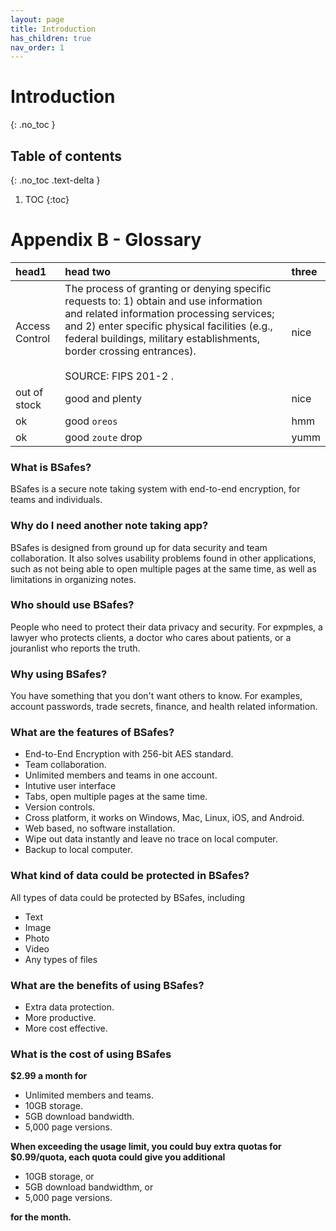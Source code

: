 ```yaml
---
layout: page
title: Introduction 
has_children: true
nav_order: 1
---
```

# Introduction
{: .no_toc }

## Table of contents
{: .no_toc .text-delta }

1. TOC
{:toc}

# Appendix B - Glossary

| head1        | head two                                                                                                                         | three |
|:-------------|:---------------------------------------------------------------------------------------------------------------------------------|:------|
| Access Control | The process of granting or denying specific requests to: 1) obtain and use information and related information processing services; and 2) enter specific physical facilities (e.g., federal buildings, military establishments, border crossing entrances). <br><br>SOURCE: FIPS 201-2 . | nice  |
| out of stock | good and plenty   | nice  |
| ok           | good `oreos`      | hmm   |
| ok           | good `zoute` drop | yumm  |


### What is BSafes?
BSafes is a secure note taking system with end-to-end encryption, for teams and individuals.
### Why do I need another note taking app?
BSafes is designed from ground up for data security and team collaboration. It also solves usability problems found in other applications, such as not being able to open multiple pages at the same time, as well as limitations in organizing notes.
### Who should use BSafes?
People who need to protect their data privacy and security. For expmples, a lawyer who protects clients, a doctor who cares about patients, or a jouranlist who reports the truth. 
### Why using BSafes?
You have something that you don't want others to know. For examples, account passwords, trade secrets, finance, and health related information.
### What are the features of BSafes?
* End-to-End Encryption with 256-bit AES standard.
* Team collaboration.
* Unlimited members and teams in one account.
* Intutive user interface
* Tabs, open multiple pages at the same time.
* Version controls.
* Cross platform, it works on Windows, Mac, Linux, iOS, and Android.
* Web based, no software installation.
* Wipe out data instantly and leave no trace on local computer.
* Backup to local computer.

### What kind of data could be protected in BSafes?
All types of data could be protected by BSafes, including
* Text
* Image
* Photo
* Video
* Any types of files 

### What are the benefits of using BSafes?
* Extra data protection.
* More productive.
* More cost effective.

### What is the cost of using BSafes
**$2.99 a month for** 
* Unlimited members and teams.
* 10GB storage.
* 5GB download bandwidth. 
* 5,000 page versions. 

**When exceeding the usage limit, you could buy extra quotas for $0.99/quota, each quota could give you additional**
* 10GB storage, or 
* 5GB download bandwidthm, or 
* 5,000 page versions.

**for the month.**
